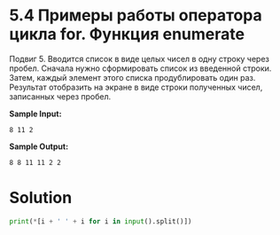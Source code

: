 # 5.4 Примеры работы оператора цикла for. Функция enumerate

Подвиг 5. Вводится список в виде целых чисел в одну строку через пробел. Сначала нужно сформировать список из введенной
строки. Затем, каждый элемент этого списка продублировать один раз. Результат отобразить на экране в виде строки
полученных чисел, записанных через пробел.

**Sample Input:**

```
8 11 2
```

**Sample Output:**

```
8 8 11 11 2 2
```

# Solution

```python
print(*[i + ' ' + i for i in input().split()])
```